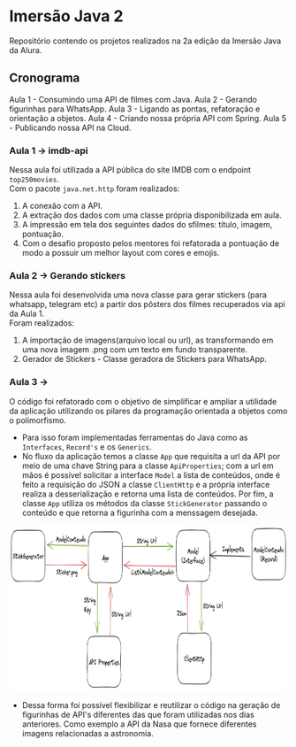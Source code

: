 # Imersão Java 2

Repositório contendo os projetos realizados na 2a edição da Imersão Java da Alura.

## Cronograma
Aula 1 - Consumindo uma API de filmes com Java.
Aula 2 - Gerando figurinhas para WhatsApp.
Aula 3 - Ligando as pontas, refatoração e orientação a objetos.
Aula 4 - Criando nossa própria API com Spring.
Aula 5 - Publicando nossa API na Cloud.



### Aula 1 -> imdb-api

Nessa aula foi utilizada a API pública do site IMDB com o endpoint `top250movies`.
<br>
Com o pacote `java.net.http` foram realizados:
1. A conexão com a API.
2. A extração dos dados com uma classe própria disponibilizada em aula.
3. A impressão em tela dos seguintes dados do sfilmes: título, imagem, pontuação.
4. Com o desafio proposto pelos mentores foi refatorada a pontuação de modo a possuir um melhor layout com cores e emojis.

### Aula 2 -> Gerando stickers

Nessa aula foi desenvolvida uma nova classe para gerar stickers (para whatsapp, telegram etc) a partir dos pôsters dos filmes recuperados via api da Aula 1.
<br>
Foram realizados:
1. A importação de imagens(arquivo local ou url), as transformando em uma nova imagem .png com um texto em fundo transparente.
2. Gerador de Stickers - Classe geradora de Stickers para WhatsApp.

### Aula 3 -> 

O código foi refatorado com o objetivo de simplificar e ampliar a utilidade da aplicação utilizando os pilares da programação orientada a objetos como o polimorfismo.
* Para isso foram implementadas ferramentas do Java como as `Interfaces`, `Record's` e os `Generics`.  
* No fluxo da aplicação temos a classe `App` que requisita a url da API por meio de uma chave String para a classe `ApiProperties`; com a url em mãos é possível solicitar a interface `Model` a lista de conteúdos, onde é feito a requisição do JSON a classe `ClientHttp` e a própria interface realiza a desserialização e retorna uma lista de conteúdos. Por fim, a classe `App` utiliza os métodos da classe `StickGenerator` passando o conteúdo e que retorna a figurinha com a menssagem desejada.

<p align="center">
  <img src="https://github.com/Pedro-Hc-Reis/Imersao_Java_2_Alura/blob/main/Resultados/fluxo.png?raw=true" alt="Fluxo Aplicação" width="750" height="300">
</p>

* Dessa forma foi possível flexibilizar e reutilizar o código na geração de figurinhas de API's diferentes das que foram utilizadas nos dias anteriores. Como exemplo a API da Nasa que fornece diferentes imagens relacionadas a astronomia.
